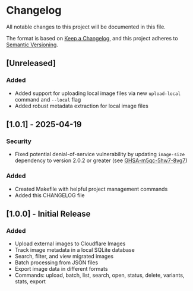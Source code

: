 # Changelog

All notable changes to this project will be documented in this file.

The format is based on [Keep a Changelog](https://keepachangelog.com/en/1.0.0/),
and this project adheres to [Semantic Versioning](https://semver.org/spec/v2.0.0.html).

## [Unreleased]

### Added
- Added support for uploading local image files via new `upload-local` command and `--local` flag
- Added robust metadata extraction for local image files

## [1.0.1] - 2025-04-19

### Security
- Fixed potential denial-of-service vulnerability by updating `image-size` dependency to version 2.0.2 or greater (see [GHSA-m5qc-5hw7-8vg7](https://github.com/advisories/GHSA-m5qc-5hw7-8vg7))

### Added
- Created Makefile with helpful project management commands
- Added this CHANGELOG file

## [1.0.0] - Initial Release

### Added
- Upload external images to Cloudflare Images
- Track image metadata in a local SQLite database
- Search, filter, and view migrated images
- Batch processing from JSON files
- Export image data in different formats
- Commands: upload, batch, list, search, open, status, delete, variants, stats, export